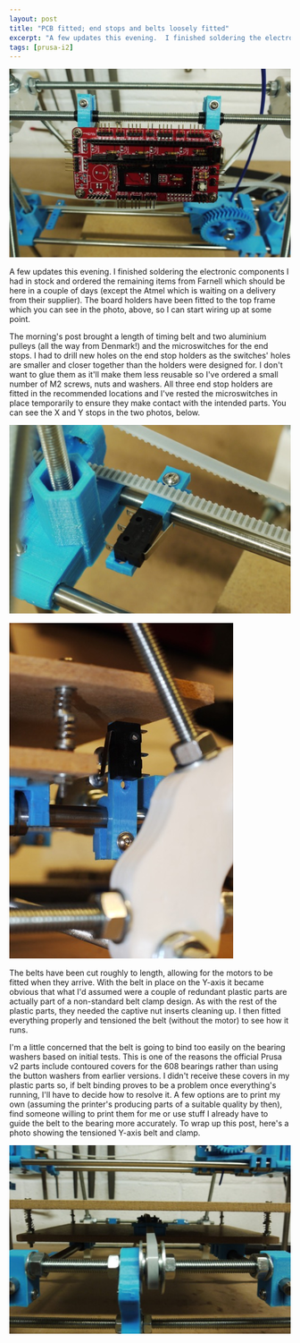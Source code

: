 ```yaml
---
layout: post
title: "PCB fitted; end stops and belts loosely fitted"
excerpt: "A few updates this evening.  I finished soldering the electronic components I had in stock and ordered the remaining items from Farnell which should be here in a couple of days (except the Atmel which is waiting on a delivery from their supplier).  The board holders have been fitted to the top frame which you can see in the photo, above, so I can start wiring up at some point."
tags: [prusa-i2]
---
```


![](/images/prusa-i2/P1060449.tn.jpg)

A few updates this evening.  I finished soldering the electronic components I had in stock and ordered the remaining items from Farnell which should be here in a couple of days (except the Atmel which is waiting on a delivery from their supplier).  The board holders have been fitted to the top frame which you can see in the photo, above, so I can start wiring up at some point.

The morning's post brought a length of timing belt and two aluminium pulleys (all the way from Denmark!) and the microswitches for the end stops.  I had to drill new holes on the end stop holders as the switches' holes are smaller and closer together than the holders were designed for.  I don't want to glue them as it'll make them less reusable so I've ordered a small number of M2 screws, nuts and washers.  All three end stop holders are fitted in the recommended locations and I've rested the microswitches in place temporarily to ensure they make contact with the intended parts.  You can see the X and Y stops in the two photos, below.

![](/images/prusa-i2/P1060445.tn.jpg)

![](/images/prusa-i2/P1060454.tn.jpg)

The belts have been cut roughly to length, allowing for the motors to be fitted when they arrive.  With the belt in place on the Y-axis it became obvious that what I'd assumed were a couple of redundant plastic parts are actually part of a non-standard belt clamp design.  As with the rest of the plastic parts, they needed the captive nut inserts cleaning up.  I then fitted everything properly and tensioned the belt (without the motor) to see how it runs.

I'm a little concerned that the belt is going to bind too easily on the bearing washers based on initial tests.  This is one of the reasons the official Prusa v2 parts include contoured covers for the 608 bearings rather than using the button washers from earlier versions.  I didn't receive these covers in my plastic parts so, if belt binding proves to be a problem once everything's running, I'll have to decide how to resolve it.  A few options are to print my own (assuming the printer's producing parts of a suitable quality by then), find someone willing to print them for me or use stuff I already have to guide the belt to the bearing more accurately.  To wrap up this post, here's a photo showing the tensioned Y-axis belt and clamp.

![](/images/prusa-i2/P1060444.tn.jpg)
